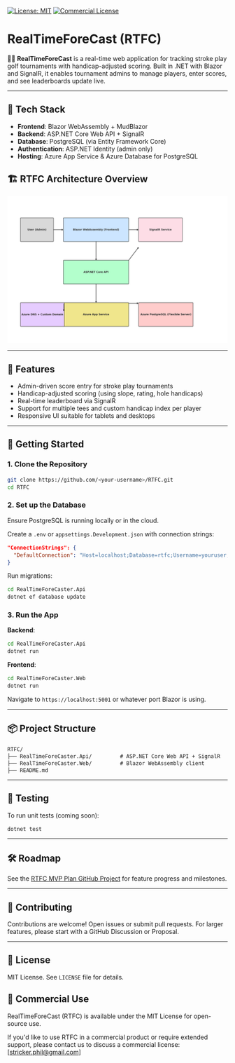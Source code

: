 [![License: MIT](https://img.shields.io/badge/license-MIT-blue.svg)](LICENSE)
[![Commercial License](https://img.shields.io/badge/license-commercial-yellow.svg)](#-commercial-use)

# RealTimeForeCast (RTFC)

🏌️‍♂️ **RealTimeForeCast** is a real-time web application for tracking stroke play golf tournaments with handicap-adjusted scoring. Built in .NET with Blazor and SignalR, it enables tournament admins to manage players, enter scores, and see leaderboards update live.

---

## 🔧 Tech Stack

- **Frontend**: Blazor WebAssembly + MudBlazor
- **Backend**: ASP.NET Core Web API + SignalR
- **Database**: PostgreSQL (via Entity Framework Core)
- **Authentication**: ASP.NET Identity (admin only)
- **Hosting**: Azure App Service & Azure Database for PostgreSQL

## 🏗️ RTFC Architecture Overview

![RTFC Architecture](docs/rtfc_architecture_diagram.png)

---

## 🎯 Features

- Admin-driven score entry for stroke play tournaments
- Handicap-adjusted scoring (using slope, rating, hole handicaps)
- Real-time leaderboard via SignalR
- Support for multiple tees and custom handicap index per player
- Responsive UI suitable for tablets and desktops

---

## 🚀 Getting Started

### 1. Clone the Repository

```bash
git clone https://github.com/<your-username>/RTFC.git
cd RTFC
```

### 2. Set up the Database

Ensure PostgreSQL is running locally or in the cloud.

Create a `.env` or `appsettings.Development.json` with connection strings:
```json
"ConnectionStrings": {
  "DefaultConnection": "Host=localhost;Database=rtfc;Username=youruser;Password=yourpass"
}
```

Run migrations:

```bash
cd RealTimeForeCaster.Api
dotnet ef database update
```

### 3. Run the App

**Backend**:
```bash
cd RealTimeForeCaster.Api
dotnet run
```

**Frontend**:
```bash
cd RealTimeForeCaster.Web
dotnet run
```

Navigate to `https://localhost:5001` or whatever port Blazor is using.

---

## 📦 Project Structure

```text
RTFC/
├── RealTimeForeCaster.Api/         # ASP.NET Core Web API + SignalR
├── RealTimeForeCaster.Web/         # Blazor WebAssembly client
├── README.md
```

---

## 🧪 Testing

To run unit tests (coming soon):

```bash
dotnet test
```

---

## 🛠️ Roadmap

See the [RTFC MVP Plan GitHub Project](https://github.com/users/pstricker/projects/3) for feature progress and milestones.

---

## 🤝 Contributing

Contributions are welcome! Open issues or submit pull requests. For larger features, please start with a GitHub Discussion or Proposal.

---

## 📄 License

MIT License. See `LICENSE` file for details.

## 💼 Commercial Use

RealTimeForeCast (RTFC) is available under the MIT License for open-source use.

If you'd like to use RTFC in a commercial product or require extended support, please contact us to discuss a commercial license: [stricker.phil@gmail.com]